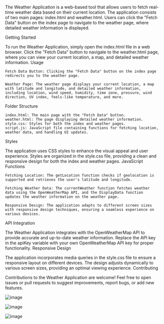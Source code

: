 The Weather Application is a web-based tool that allows users to fetch real-time weather data based on their current location. The application consists of two main pages: index.html and weather.html. Users can click the "Fetch Data" button on the index page to navigate to the weather page, where detailed weather information is displayed.

Getting Started

To run the Weather Application, simply open the index.html file in a web browser. Click the "Fetch Data" button to navigate to the weather.html page, where you can view your current location, a map, and detailed weather information.
Usage

    Fetch Data Button: Clicking the "Fetch Data" button on the index page redirects you to the weather page.

    Weather Page: The weather page displays your current location, a map with latitude and longitude, and detailed weather information, including location, wind speed, humidity, time zone, pressure, wind direction, UV index, feels-like temperature, and more.

Folder Structure

    index.html: The main page with the "Fetch Data" button.
    weather.html: The page displaying detailed weather information.
    style.css: Styles for both the index and weather pages.
    script.js: JavaScript file containing functions for fetching location, weather data, and handling UI updates.

Styles

The application uses CSS styles to enhance the visual appeal and user experience. Styles are organized in the style.css file, providing a clean and responsive design for both the index and weather pages.
JavaScript Functions

    Fetching Location: The getLocation function checks if geolocation is supported and retrieves the user's latitude and longitude.

    Fetching Weather Data: The currentWeather function fetches weather data using the OpenWeatherMap API, and the DisplayData function updates the weather information on the weather page.

    Responsive Design: The application adapts to different screen sizes with responsive design techniques, ensuring a seamless experience on various devices.

API Integration

The Weather Application integrates with the OpenWeatherMap API to provide accurate and up-to-date weather information. Replace the API key in the apiKey variable with your own OpenWeatherMap API key for proper functionality.
Responsive Design

The application incorporates media queries in the style.css file to ensure a responsive layout on different devices. The design adjusts dynamically to various screen sizes, providing an optimal viewing experience.
Contributing

Contributions to the Weather Application are welcome! Feel free to open issues or pull requests to suggest improvements, report bugs, or add new features.

![image](https://github.com/sainath161/WeatherAPI/assets/71361447/882ff256-794a-42f7-a69d-d1ce0c0ed2b1)

![image](https://github.com/sainath161/WeatherAPI/assets/71361447/0f6dbde8-1fb2-4914-896b-06b690f1494c)

![image](https://github.com/sainath161/WeatherAPI/assets/71361447/96d920e3-6007-41f7-a043-7c8225c171cc)
